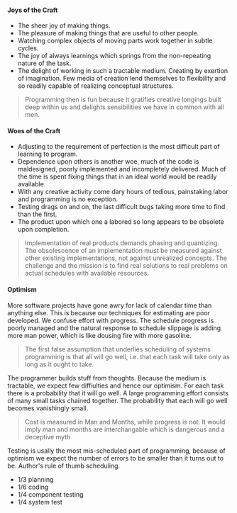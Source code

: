 #### Joys of the Craft
* The sheer joy of making things.
* The pleasure of making things that are useful to other people.
* Watching complex objects of moving parts work together in subtle cycles.
* The joy of always learnings which springs from the non-repeating nature of the task.
* The delight of working in such a tractable medium. Creating by exertion of imagination. Few media of creation lend themselves to flexibility and so readily capable of realizing conceptual structures.

> Programming then is fun because it gratifies creative longings built deep within us and delights sensibilities we have in common with all men.

#### Woes of the Craft
* Adjusting to the requirement of perfection is the most difficult part of learning to program.
* Dependence upon others is another woe, much of the code is maldesigned, poorly implemented and incompletely delivered. Much of the time is spent fixing things that in an ideal world would be readily available.
* With any creative activity come dary hours of tedious, painstaking labor and programming is no exception.
* Testing drags on and on, the last difficult bugs taking more time to find than the first.
* The product upon which one a labored so long appears to be obsolete upon completion.

> Implementation of real products demands phasing and quantizing. The obsolescence of an implementation must be measured against other existing implementations, not against unrealized concepts. The challenge and the mission is to find real solutions to real problems on actual schedules with available resources.

#### Optimism

More software projects have gone awry for lack of calendar time than anything else. This is because our techniques for estimating are poor developed. We confuse effort with progress. The schedule progress is poorly managed and the natural response to schedule slippage is adding more man power, which is like dousing fire with more gasoline.

> The first false assumption that underlies scheduling of systems programming is that all will go well, i.e. that each task will take only as long as it ought to take. 

The programmer builds stuff from thoughts. Because the medium is tractable, we expect few diffiulties and hence our optimism. For each task there is a probability that it will go well. A large programming effort consists of many small tasks chained together. The probability that each will go well becomes vanishingly small. 

> Cost is measured in Man and Months, while progress is not. It would imply man and months are interchangable which is dangerous and a deceptive myth

Testing is usally the most mis-scheduled part of programming, because of optimism we expect the number of errors to be smaller than it turns out to be. Author's rule of thumb scheduling. 
* 1/3 planning
* 1/6 coding
* 1/4 component testing
* 1/4 system test



